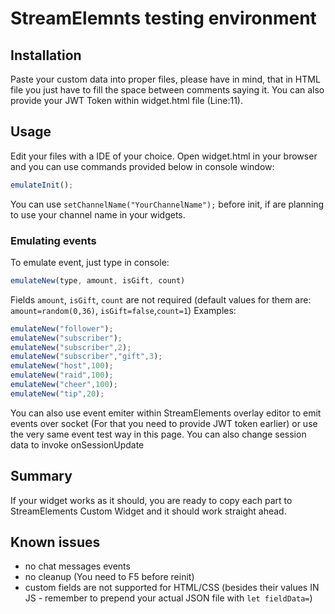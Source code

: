# StreamElemnts testing environment

## Installation
Paste your custom data into proper files, please have in mind, that in HTML file you just have to fill the space between comments saying it. You can also provide your JWT Token within widget.html file (Line:11). 

## Usage
Edit your files with a IDE of your choice. Open widget.html in your browser and you can use commands provided below in console window:
```js
emulateInit();
```
You can use `setChannelName("YourChannelName");` before init, if are planning to use your channel name in your widgets.

### Emulating events
To emulate event, just type in console:
```js
emulateNew(type, amount, isGift, count)
```
Fields `amount`, `isGift`, `count` are not required (default values for them are: `amount=random(0,36)`, `isGift=false`,`count=1`)
Examples:
```js
emulateNew("follower");
emulateNew("subscriber");
emulateNew("subscriber",2);
emulateNew("subscriber","gift",3);
emulateNew("host",100);
emulateNew("raid",100);
emulateNew("cheer",100);
emulateNew("tip",20);
```

You can also use event emiter within StreamElements overlay editor to emit events over socket (For that you need to provide JWT token earlier) or use the very same event test way in this page. You can also change session data to invoke onSessionUpdate

## Summary
If your widget works as it should, you are ready to copy each part to StreamElements Custom Widget and it should work straight ahead.

## Known issues
- no chat messages events
- no cleanup (You need to F5 before reinit)
- custom fields are not supported for HTML/CSS (besides their values IN JS - remember to prepend your actual JSON file with `let fieldData=`)